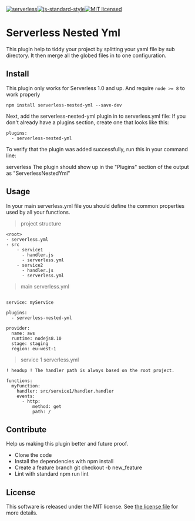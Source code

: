 [![serverless](http://public.serverless.com/badges/v3.svg)](http://www.serverless.com)[![js-standard-style](https://img.shields.io/badge/code%20style-standard-brightgreen.svg)](http://standardjs.com)[![MIT licensed](https://img.shields.io/badge/license-MIT-blue.svg)](https://raw.githubusercontent.com/hyperium/hyper/master/LICENSE)

# Serverless Nested Yml

This plugin help to tiddy your project by splitting your yaml file by sub directory.
It then merge all the globed files in to one configuration.

## Install
This plugin only works for Serverless 1.0 and up. And require `node >= 8` to work properly
 
`npm install serverless-nested-yml --save-dev`

Next, add the serverless-nested-yml plugin in to serverless.yml file: If you don't already have a plugins section, create one that looks like this:

```
plugins:
  - serverless-nested-yml
```

To verify that the plugin was added successfully, run this in your command line:

serverless
The plugin should show up in the "Plugins" section of the output as "ServerlessNestedYml"

## Usage
In your main serverless.yml file you should define the common properties used by all your functions.

> project structure

```
<root>
- serverless.yml
- src
    - service1
      - handler.js
      - serverless.yml
    - service2
      - handler.js
      - serverless.yml
```

> main serverless.yml
```

service: myService

plugins:
  - serverless-nested-yml
  
provider:
  name: aws
  runtime: nodejs8.10
  stage: staging
  region: eu-west-1
```

> service 1 serverless.yml

`! headup ! The handler path is always based on the root project.`

```
functions:
  myFunction:
    handler: src/service1/handler.handler
    events:
      - http:
          method: get
          path: /
```

## Contribute
Help us making this plugin better and future proof.

* Clone the code
* Install the dependencies with npm install
* Create a feature branch git checkout -b new_feature
* Lint with standard npm run lint

## License
This software is released under the MIT license. See [the license file](LICENSE) for more details.
